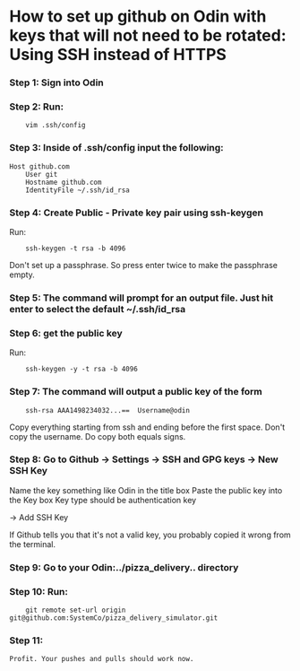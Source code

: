 # How to set up github on Odin with keys that will not need to be rotated: Using SSH instead of HTTPS

### Step 1: Sign into Odin
### Step 2: Run: 

        vim .ssh/config

### Step 3: Inside of .ssh/config input the following:

    Host github.com
        User git
        Hostname github.com
        IdentityFile ~/.ssh/id_rsa

### Step 4: Create Public - Private key pair using ssh-keygen
Run:

        ssh-keygen -t rsa -b 4096

Don't set up a passphrase. 
So press enter twice to make the passphrase empty.

### Step 5: The command will prompt for an output file. Just hit enter to select the default ~/.ssh/id_rsa

### Step 6: get the public key
Run:

        ssh-keygen -y -t rsa -b 4096

### Step 7: The command will output a public key of the form 

        ssh-rsa AAA1498234032...==  Username@odin

Copy everything starting from      ssh      and ending before the first space. Don't copy the username. Do copy both equals signs.

### Step 8: Go to Github -> Settings -> SSH and GPG keys -> New SSH Key

Name the key something like Odin in the title box
Paste the public key into the Key box
Key type should be authentication key

-> Add SSH Key

If Github tells you that it's not a valid key, you probably copied it wrong from the terminal. 

### Step 9: Go to your Odin:../pizza_delivery..  directory

### Step 10: Run:

        git remote set-url origin git@github.com:SystemCo/pizza_delivery_simulator.git

### Step 11:
    Profit. Your pushes and pulls should work now. 
